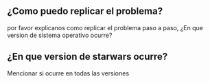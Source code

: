 ## ¿Como puedo replicar el problema?
por favor explicanos como replicar el problema paso a paso, ¿En que version de sistema operativo ocurre?
## ¿En que version de starwars ocurre?
Mencionar si ocurre en todas las versiones
